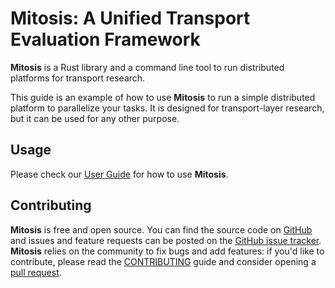 # Mitosis: A Unified Transport Evaluation Framework

**Mitosis** is a Rust library and a command line tool to run distributed platforms for transport research.

This guide is an example of how to use **Mitosis** to run a simple distributed platform to parallelize your tasks.
It is designed for transport-layer research, but it can be used for any other purpose.

## Usage

Please check our [User Guide](https://docs.stack.rs/mitosis) for how to use **Mitosis**.

## Contributing

**Mitosis** is free and open source. You can find the source code on
[GitHub](https://github.com/stack-rs/mitosis) and issues and feature requests can be posted on
the [GitHub issue tracker](https://github.com/stack-rs/mitosis/issues). **Mitosis** relies on the community to fix bugs and
add features: if you'd like to contribute, please read
the [CONTRIBUTING](https://github.com/stack-rs/mitosis/blob/master/CONTRIBUTING.md) guide and consider opening
a [pull request](https://github.com/stack-rs/mitosis/pulls).
